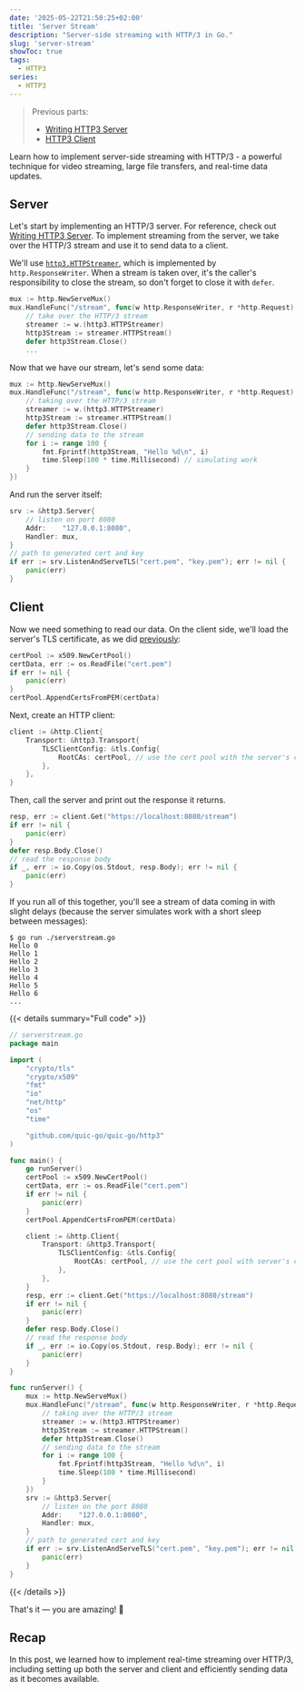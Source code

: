 ```yaml
---
date: '2025-05-22T21:50:25+02:00'
title: 'Server Stream'
description: "Server-side streaming with HTTP/3 in Go."
slug: 'server-stream'
showToc: true
tags:
  - HTTP3
series:
  - HTTP3
---
```


> Previous parts:
> - [Writing HTTP3 Server](/blog/http3/http3-server/)
> - [HTTP3 Client](/blog/http3/http3-client)

Learn how to implement server-side streaming with HTTP/3 - a powerful technique for video streaming, large file transfers, and real-time data updates.

## Server

Let's start by implementing an HTTP/3 server. For reference, check out [Writing HTTP3 Server](/blog/http3/http3-server/).
To implement streaming from the server, we take over the HTTP/3 stream and use it to send data to a client.

We'll use [`http3.HTTPStreamer`](https://pkg.go.dev/github.com/quic-go/quic-go@v0.51.0/http3#HTTPStreamer), which is implemented by `http.ResponseWriter`. When a stream is taken over, it's the caller's responsibility to close the stream, so don't forget to close it with `defer`.

```go
mux := http.NewServeMux()
mux.HandleFunc("/stream", func(w http.ResponseWriter, r *http.Request) {
    // take over the HTTP/3 stream
    streamer := w.(http3.HTTPStreamer)
    http3Stream := streamer.HTTPStream()
    defer http3Stream.Close()
    ...
```

Now that we have our stream, let's send some data:

```go
mux := http.NewServeMux()
mux.HandleFunc("/stream", func(w http.ResponseWriter, r *http.Request) {
    // taking over the HTTP/3 stream
    streamer := w.(http3.HTTPStreamer)
    http3Stream := streamer.HTTPStream()
    defer http3Stream.Close()
    // sending data to the stream
    for i := range 100 {
        fmt.Fprintf(http3Stream, "Hello %d\n", i)
        time.Sleep(100 * time.Millisecond) // simulating work
    }
})
```

And run the server itself:

```go
srv := &http3.Server{
    // listen on port 8080
    Addr:    "127.0.0.1:8080",
    Handler: mux,
}
// path to generated cert and key
if err := srv.ListenAndServeTLS("cert.pem", "key.pem"); err != nil {
    panic(err)
}
```

## Client

Now we need something to read our data.
On the client side, we'll load the server's TLS certificate, as we did [previously](/blog/http3/http3-client/#trusting-servers-tls-certificate):

```go
certPool := x509.NewCertPool()
certData, err := os.ReadFile("cert.pem")
if err != nil {
    panic(err)
}
certPool.AppendCertsFromPEM(certData)
```

Next, create an HTTP client:

```go
client := &http.Client{
    Transport: &http3.Transport{
        TLSClientConfig: &tls.Config{
            RootCAs: certPool, // use the cert pool with the server's cert
        },
    },
}
```

Then, call the server and print out the response it returns.

```go
resp, err := client.Get("https://localhost:8080/stream")
if err != nil {
    panic(err)
}
defer resp.Body.Close()
// read the response body
if _, err := io.Copy(os.Stdout, resp.Body); err != nil {
    panic(err)
}
```

If you run all of this together, you'll see a stream of data coming in with slight delays (because the server simulates work with a short sleep between messages):

```
$ go run ./serverstream.go
Hello 0
Hello 1
Hello 2
Hello 3
Hello 4
Hello 5
Hello 6
...
```

{{< details summary="Full code" >}}
```go
// serverstream.go
package main

import (
	"crypto/tls"
	"crypto/x509"
	"fmt"
	"io"
	"net/http"
	"os"
	"time"

	"github.com/quic-go/quic-go/http3"
)

func main() {
	go runServer()
	certPool := x509.NewCertPool()
	certData, err := os.ReadFile("cert.pem")
	if err != nil {
		panic(err)
	}
	certPool.AppendCertsFromPEM(certData)

	client := &http.Client{
		Transport: &http3.Transport{
			TLSClientConfig: &tls.Config{
				RootCAs: certPool, // use the cert pool with server's cert
			},
		},
	}
	resp, err := client.Get("https://localhost:8080/stream")
	if err != nil {
		panic(err)
	}
	defer resp.Body.Close()
	// read the response body
	if _, err := io.Copy(os.Stdout, resp.Body); err != nil {
		panic(err)
	}
}

func runServer() {
	mux := http.NewServeMux()
	mux.HandleFunc("/stream", func(w http.ResponseWriter, r *http.Request) {
		// taking over the HTTP/3 stream
		streamer := w.(http3.HTTPStreamer)
		http3Stream := streamer.HTTPStream()
		defer http3Stream.Close()
		// sending data to the stream
		for i := range 100 {
			fmt.Fprintf(http3Stream, "Hello %d\n", i)
			time.Sleep(100 * time.Millisecond)
		}
	})
	srv := &http3.Server{
		// listen on the port 8080
		Addr:    "127.0.0.1:8080",
		Handler: mux,
	}
	// path to generated cert and key
	if err := srv.ListenAndServeTLS("cert.pem", "key.pem"); err != nil {
		panic(err)
	}
}
```

{{< /details >}}

That's it — you are amazing! 💅

## Recap

In this post, we learned how to implement real-time streaming over HTTP/3, including setting up both the server and client and efficiently sending data as it becomes available.
